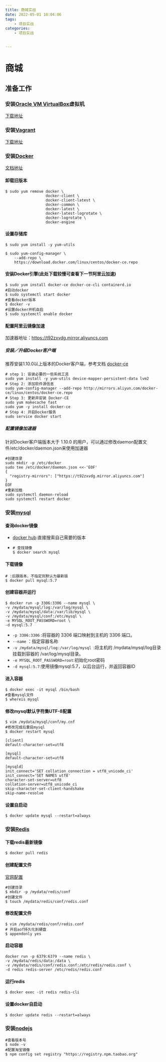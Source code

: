 ```yaml
---
title: 商城实战
date: 2022-05-01 10:04:06
tags: 
	- 项目实战
categories:
	- 项目实战


---
```


# 商城

## 准备工作

### 安装[Oracle VM VirtualBox](https://www.virtualbox.org/)虚拟机

[下载地址](https://www.virtualbox.org/wiki/Downloads)

### 安装[Vagrant](https://www.vagrantup.com/)

[下载地址](https://www.vagrantup.com/downloads)

### 安装[Docker](https://www.docker.com/)

[文档地址](https://docs.docker.com/get-docker/)

<!-- more -->

#### 卸载旧版本

~~~shell
$ sudo yum remove docker \
                  docker-client \
                  docker-client-latest \
                  docker-common \
                  docker-latest \
                  docker-latest-logrotate \
                  docker-logrotate \
                  docker-engine
~~~

#### 设置存储库

~~~shell
$ sudo yum install -y yum-utils

$ sudo yum-config-manager \
    --add-repo \
    https://download.docker.com/linux/centos/docker-ce.repo
~~~

#### 安装Docker引擎(此处下载较慢可查看下一节阿里云加速)

~~~shell
$ sudo yum install docker-ce docker-ce-cli containerd.io
#启动docker
$ sudo systemctl start docker
#查看docker版本
$ docker -v
#设置docker开机自启
$ sudo systemctl enable docker
~~~

#### 配置阿里云镜像加速

加速器地址：https://t92zxvdg.mirror.aliyuncs.com

##### 安装／升级Docker客户端

推荐安装1.10.0以上版本的Docker客户端，参考文档 [docker-ce](https://developer.aliyun.com/article/110806)

~~~shell
# step 1: 安装必要的一些系统工具
sudo yum install -y yum-utils device-mapper-persistent-data lvm2
# Step 2: 添加软件源信息
sudo yum-config-manager --add-repo http://mirrors.aliyun.com/docker-ce/linux/centos/docker-ce.repo
# Step 3: 更新并安装 Docker-CE
sudo yum makecache fast
sudo yum -y install docker-ce
# Step 4: 开启Docker服务
sudo service docker start
~~~



##### 配置镜像加速器

针对Docker客户端版本大于 1.10.0 的用户，可以通过修改daemon配置文件/etc/docker/daemon.json来使用加速器

~~~shell
#创建目录
sudo mkdir -p /etc/docker
sudo tee /etc/docker/daemon.json <<-'EOF'
{
  "registry-mirrors": ["https://t92zxvdg.mirror.aliyuncs.com"]
}
EOF
#重新加载
sudo systemctl daemon-reload
sudo systemctl restart docker
~~~

### 安装[mysql](https://hub.docker.com/_/mysql?tab=tags)

#### 查询docker镜像

- [docker hub](https://hub.docker.com/):直接搜索自己需要的版本

- ~~~shell
  # 查找镜像
  $ docker search mysql
  ~~~

#### 下载镜像

~~~shell
# :后跟版本，不指定则默认为最新版
$ docker pull mysql:5.7
~~~



#### 创建容器并运行

~~~shell
$ docker run -p 3306:3306 --name mysql \
-v /mydata/mysql/log:/var/log/mysql \
-v /mydata/mysql/data:/var/lib/mysql \
-v /mydata/mysql/conf:/etc/mysql \
-e MYSQL_ROOT_PASSWORD=root \
-d mysql:5.7
~~~

- `-p 3306:3306` :将容器的 3306 端口映射到主机的 3306 端口。
- `--name` ：指定容器名称
- `-v /mydata/mysql/log:/var/log/mysql `:将主机的 /mydata/mysql/log目录挂载到容器的 /var/log/mysql目录。
- `-e MYSQL_ROOT_PASSWORD=root`:初始化root密码
- `-d mysql:5.7`:使用镜像mysql:5.7，以后台运行，并返回容器ID

#### 进入容器

~~~shell
$ docker exec -it mysql /bin/bash
#查看mysql文件
$ whereis mysql
~~~

#### 修改mysql默认字符集UTF-8配置

~~~shell
$ vim /mydata/mysql/conf/my.cnf
#修改完成后重启mysql
$ docker restart mysql
~~~

~~~properties
[client]
default-character-set=utf8

[mysql]
default-character-set=utf8

[mysqld]
init_connect='SET collation_connection = utf8_unicode_ci'
init_connect='SET NAMES utf8'
character-set-server=utf8
collation-server=utf8_unicode_ci
skip-character-set-client-handshake
skip-name-resolve
~~~

#### 设置自启动

~~~shell
$ docker update mysql --restart=always
~~~



### 安装[Redis](https://hub.docker.com/_/redis?tab=tags)

#### 下载redis最新镜像

~~~shell
$ docker pull redis
~~~

#### 创建配置文件

[官网配置](http://www.redis.cn/topics/config.html)

~~~shell
#创建目录
$ mkdir -p /mydata/redis/conf
#创建文件
$ touch /mydata/redis/conf/redis.conf
~~~

#### 修改配置文件



~~~shell
$ vim /mydata/redis/conf/redis.conf
# 开启aof持久化到硬盘
$ appendonly yes
~~~

#### 启动容器

~~~shell
docker run -p 6379:6379 --name redis \
-v /mydata/redis/data:/data \
-v /mydata/redis/conf/redis.conf:/etc/redis/redis.conf \
-d redis redis-server /etc/redis/redis.conf

~~~

#### 运行redis

~~~shell
$ docker exec -it redis redis-cli
~~~

#### 设置docker自启动

~~~shell
$ docker update redis --restart=always
~~~



### 安装[nodejs](https://nodejs.org/en/)

~~~shell
#查看版本号
$ node -v
#配置淘宝镜像
$ npm config set registry "https://registry.npm.taobao.org"

~~~







